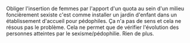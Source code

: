 Obliger l'insertion de femmes par l'apport d'un quota au sein d'un milieu foncièrement sexiste c'est comme installer un jardin d'enfant dans un établissement d'accueil pour pédophiles. Ça n'a pas de sens et cela ne résous pas le problème. Cela ne permet que de vérifier l'évolution des personnes atteintes par le sexisme/pédophilie. Rien de plus.
